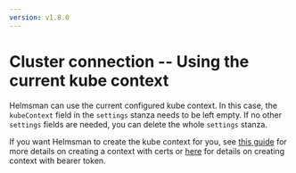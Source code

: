 ```yaml
---
version: v1.8.0
---
```


# Cluster connection -- Using the current kube context

Helmsman can use the current configured kube context. In this case, the `kubeContext` field in the `settings` stanza needs to be left empty. If no other `settings` fields are needed, you can delete the whole `settings` stanza.


If you want Helmsman to create the kube context for you, see [this guide](creating_kube_context_with_certs.md) for more details on creating a context with certs or [here](creating_kube_context_with_token.md) for details on creating context with bearer token.
